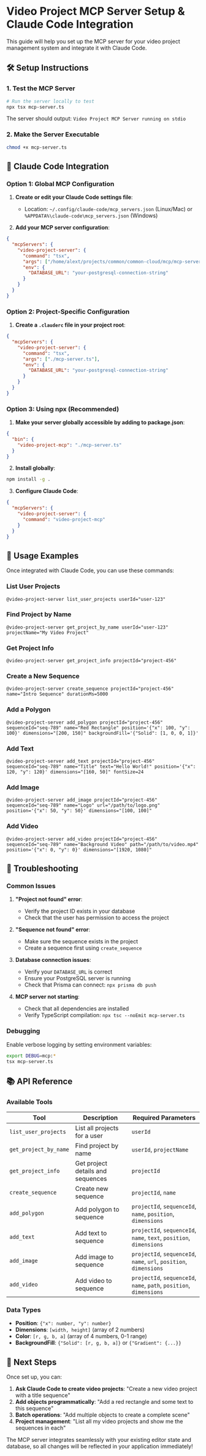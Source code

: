 # Video Project MCP Server Setup & Claude Code Integration

This guide will help you set up the MCP server for your video project management system and integrate it with Claude Code.

## 🛠️ Setup Instructions

### 1. Test the MCP Server

```bash
# Run the server locally to test
npx tsx mcp-server.ts
```

The server should output: `Video Project MCP Server running on stdio`

### 2. Make the Server Executable

```bash
chmod +x mcp-server.ts
```

## 🔗 Claude Code Integration

### Option 1: Global MCP Configuration

1. **Create or edit your Claude Code settings file**:

   - Location: `~/.config/claude-code/mcp_servers.json` (Linux/Mac) or `%APPDATA%\claude-code\mcp_servers.json` (Windows)

2. **Add your MCP server configuration**:

```json
{
  "mcpServers": {
    "video-project-server": {
      "command": "tsx",
      "args": ["/home/alext/projects/common/common-cloud/mcp/mcp-server.ts"],
      "env": {
        "DATABASE_URL": "your-postgresql-connection-string"
      }
    }
  }
}
```

### Option 2: Project-Specific Configuration

1. **Create a `.clauderc` file in your project root**:

```json
{
  "mcpServers": {
    "video-project-server": {
      "command": "tsx",
      "args": ["./mcp-server.ts"],
      "env": {
        "DATABASE_URL": "your-postgresql-connection-string"
      }
    }
  }
}
```

### Option 3: Using npx (Recommended)

1. **Make your server globally accessible by adding to package.json**:

```json
{
  "bin": {
    "video-project-mcp": "./mcp-server.ts"
  }
}
```

2. **Install globally**:

```bash
npm install -g .
```

3. **Configure Claude Code**:

```json
{
  "mcpServers": {
    "video-project-server": {
      "command": "video-project-mcp"
    }
  }
}
```

## 🚀 Usage Examples

Once integrated with Claude Code, you can use these commands:

### List User Projects

```
@video-project-server list_user_projects userId="user-123"
```

### Find Project by Name

```
@video-project-server get_project_by_name userId="user-123" projectName="My Video Project"
```

### Get Project Info

```
@video-project-server get_project_info projectId="project-456"
```

### Create a New Sequence

```
@video-project-server create_sequence projectId="project-456" name="Intro Sequence" durationMs=5000
```

### Add a Polygon

```
@video-project-server add_polygon projectId="project-456" sequenceId="seq-789" name="Red Rectangle" position='{"x": 100, "y": 100}' dimensions="[200, 150]" backgroundFill='{"Solid": [1, 0, 0, 1]}'
```

### Add Text

```
@video-project-server add_text projectId="project-456" sequenceId="seq-789" name="Title" text="Hello World!" position='{"x": 120, "y": 120}' dimensions="[160, 50]" fontSize=24
```

### Add Image

```
@video-project-server add_image projectId="project-456" sequenceId="seq-789" name="Logo" url="/path/to/logo.png" position='{"x": 50, "y": 50}' dimensions="[100, 100]"
```

### Add Video

```
@video-project-server add_video projectId="project-456" sequenceId="seq-789" name="Background Video" path="/path/to/video.mp4" position='{"x": 0, "y": 0}' dimensions="[1920, 1080]"
```

## 🔧 Troubleshooting

### Common Issues

1. **"Project not found" error**:

   - Verify the project ID exists in your database
   - Check that the user has permission to access the project

2. **"Sequence not found" error**:

   - Make sure the sequence exists in the project
   - Create a sequence first using `create_sequence`

3. **Database connection issues**:

   - Verify your `DATABASE_URL` is correct
   - Ensure your PostgreSQL server is running
   - Check that Prisma can connect: `npx prisma db push`

4. **MCP server not starting**:
   - Check that all dependencies are installed
   - Verify TypeScript compilation: `npx tsc --noEmit mcp-server.ts`

### Debugging

Enable verbose logging by setting environment variables:

```bash
export DEBUG=mcp:*
tsx mcp-server.ts
```

## 📚 API Reference

### Available Tools

| Tool                  | Description                       | Required Parameters                                                 |
| --------------------- | --------------------------------- | ------------------------------------------------------------------- |
| `list_user_projects`  | List all projects for a user      | `userId`                                                            |
| `get_project_by_name` | Find project by name              | `userId`, `projectName`                                             |
| `get_project_info`    | Get project details and sequences | `projectId`                                                         |
| `create_sequence`     | Create new sequence               | `projectId`, `name`                                                 |
| `add_polygon`         | Add polygon to sequence           | `projectId`, `sequenceId`, `name`, `position`, `dimensions`         |
| `add_text`            | Add text to sequence              | `projectId`, `sequenceId`, `name`, `text`, `position`, `dimensions` |
| `add_image`           | Add image to sequence             | `projectId`, `sequenceId`, `name`, `url`, `position`, `dimensions`  |
| `add_video`           | Add video to sequence             | `projectId`, `sequenceId`, `name`, `path`, `position`, `dimensions` |

### Data Types

- **Position**: `{"x": number, "y": number}`
- **Dimensions**: `[width, height]` (array of 2 numbers)
- **Color**: `[r, g, b, a]` (array of 4 numbers, 0-1 range)
- **BackgroundFill**: `{"Solid": [r, g, b, a]}` or `{"Gradient": {...}}`

## 🎯 Next Steps

Once set up, you can:

1. **Ask Claude Code to create video projects**: "Create a new video project with a title sequence"
2. **Add objects programmatically**: "Add a red rectangle and some text to this sequence"
3. **Batch operations**: "Add multiple objects to create a complete scene"
4. **Project management**: "List all my video projects and show me the sequences in each"

The MCP server integrates seamlessly with your existing editor state and database, so all changes will be reflected in your application immediately!

